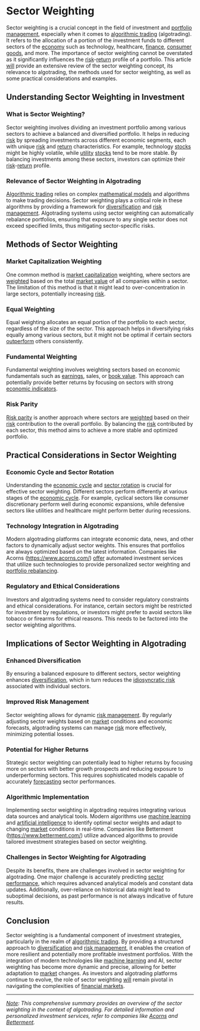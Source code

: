 # Sector Weighting

Sector weighting is a crucial concept in the field of investment and [portfolio management](../p/portfolio_management.md), especially when it comes to [algorithmic trading](../a/algorithmic_trading.md) (algotrading). It refers to the allocation of a portion of the investment funds to different sectors of the [economy](../e/economy.md) such as technology, healthcare, [finance](../f/finance.md), [consumer goods](../c/consumer_goods.md), and more. The importance of sector weighting cannot be overstated as it significantly influences the [risk](../r/risk.md)-[return](../r/return.md) profile of a portfolio. This article [will](../w/will.md) provide an extensive review of the sector weighting concept, its relevance to algotrading, the methods used for sector weighting, as well as some practical considerations and examples.

## Understanding Sector Weighting in Investment

### What is Sector Weighting?
Sector weighting involves dividing an investment portfolio among various sectors to achieve a balanced and diversified portfolio. It helps in reducing [risk](../r/risk.md) by spreading investments across different economic segments, each with unique [risk](../r/risk.md) and [return](../r/return.md) characteristics. For example, technology [stocks](../s/stock.md) might be highly volatile, while [utility](../u/utility.md) [stocks](../s/stock.md) tend to be more stable. By balancing investments among these sectors, investors can optimize their [risk](../r/risk.md)-[return](../r/return.md) profile.

### Relevance of Sector Weighting in Algotrading
[Algorithmic trading](../a/algorithmic_trading.md) relies on complex [mathematical models](../m/mathematical_models_in_trading.md) and algorithms to make trading decisions. Sector weighting plays a critical role in these algorithms by providing a framework for [diversification](../d/diversification.md) and [risk management](../r/risk_management.md). Algotrading systems using sector weighting can automatically rebalance portfolios, ensuring that exposure to any single sector does not exceed specified limits, thus mitigating sector-specific risks.

## Methods of Sector Weighting

### Market Capitalization Weighting
One common method is [market capitalization](../m/market_capitalization.md) weighting, where sectors are [weighted](../w/weighted.md) based on the total [market value](../m/market_value.md) of all companies within a sector. The limitation of this method is that it might lead to over-concentration in large sectors, potentially increasing [risk](../r/risk.md).

### Equal Weighting
Equal weighting allocates an equal portion of the portfolio to each sector, regardless of the size of the sector. This approach helps in diversifying risks equally among various sectors, but it might not be optimal if certain sectors [outperform](../o/outperform.md) others consistently.

### Fundamental Weighting
Fundamental weighting involves weighting sectors based on economic fundamentals such as [earnings](../e/earnings.md), sales, or [book value](../b/book_value.md). This approach can potentially provide better returns by focusing on sectors with strong [economic indicators](../e/economic_indicators.md).

### Risk Parity
[Risk parity](../r/risk_parity.md) is another approach where sectors are [weighted](../w/weighted.md) based on their [risk](../r/risk.md) contribution to the overall portfolio. By balancing the [risk](../r/risk.md) contributed by each sector, this method aims to achieve a more stable and optimized portfolio.

## Practical Considerations in Sector Weighting

### Economic Cycle and Sector Rotation
Understanding the [economic cycle](../e/economic_cycle.md) and [sector rotation](../s/sector_rotation.md) is crucial for effective sector weighting. Different sectors perform differently at various stages of the [economic cycle](../e/economic_cycle.md). For example, cyclical sectors like consumer discretionary perform well during economic expansions, while defensive sectors like utilities and healthcare might perform better during recessions.

### Technology Integration in Algotrading
Modern algotrading platforms can integrate economic data, news, and other factors to dynamically adjust sector weights. This ensures that portfolios are always optimized based on the latest information. Companies like Acorns (https://www.acorns.com/) [offer](../o/offer.md) automated investment services that utilize such technologies to provide personalized sector weighting and [portfolio rebalancing](../p/portfolio_rebalancing.md).

### Regulatory and Ethical Considerations
Investors and algotrading systems need to consider regulatory constraints and ethical considerations. For instance, certain sectors might be restricted for investment by regulations, or investors might prefer to avoid sectors like tobacco or firearms for ethical reasons. This needs to be factored into the sector weighting algorithms.

## Implications of Sector Weighting in Algotrading

### Enhanced Diversification
By ensuring a balanced exposure to different sectors, sector weighting enhances [diversification](../d/diversification.md), which in turn reduces the [idiosyncratic risk](../i/idiosyncratic_risk.md) associated with individual sectors.

### Improved Risk Management
Sector weighting allows for dynamic [risk management](../r/risk_management.md). By regularly adjusting sector weights based on [market](../m/market.md) conditions and economic forecasts, algotrading systems can manage [risk](../r/risk.md) more effectively, minimizing potential losses.

### Potential for Higher Returns
Strategic sector weighting can potentially lead to higher returns by focusing more on sectors with better growth prospects and reducing exposure to underperforming sectors. This requires sophisticated models capable of accurately [forecasting](../f/forecasting.md) sector performances.

### Algorithmic Implementation
Implementing sector weighting in algotrading requires integrating various data sources and analytical tools. Modern algorithms use [machine learning](../m/machine_learning.md) and [artificial intelligence](../a/artificial_intelligence_in_trading.md) to identify optimal sector weights and adapt to changing [market](../m/market.md) conditions in real-time. Companies like Betterment (https://www.betterment.com/) utilize advanced algorithms to provide tailored investment strategies based on sector weighting.

### Challenges in Sector Weighting for Algotrading
Despite its benefits, there are challenges involved in sector weighting for algotrading. One major challenge is accurately predicting [sector performance](../s/sector_performance.md), which requires advanced analytical models and constant data updates. Additionally, over-reliance on historical data might lead to suboptimal decisions, as past performance is not always indicative of future results.

## Conclusion

Sector weighting is a fundamental component of investment strategies, particularly in the realm of [algorithmic trading](../a/algorithmic_trading.md). By providing a structured approach to [diversification](../d/diversification.md) and [risk management](../r/risk_management.md), it enables the creation of more resilient and potentially more profitable investment portfolios. With the integration of modern technologies like [machine learning](../m/machine_learning.md) and AI, sector weighting has become more dynamic and precise, allowing for better adaptation to [market](../m/market.md) changes. As investors and algotrading platforms continue to evolve, the role of sector weighting [will](../w/will.md) remain pivotal in navigating the complexities of [financial markets](../f/financial_market.md).

---
*[Note](../n/note.md): This comprehensive summary provides an overview of the sector weighting in the context of algotrading. For detailed information and personalized investment services, refer to companies like [Acorns](https://www.acorns.com/) and [Betterment](https://www.betterment.com/).*
